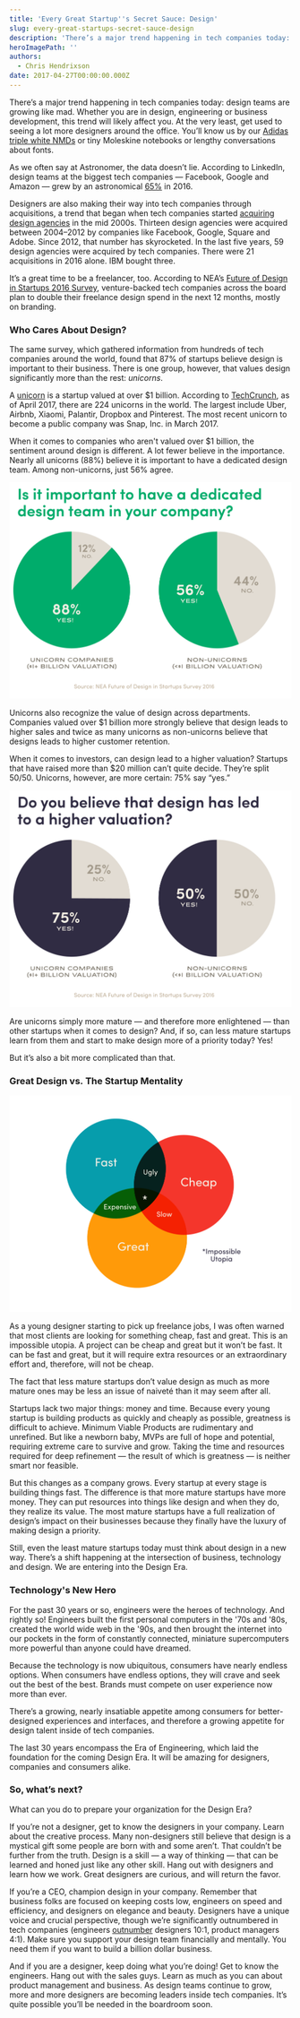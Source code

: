 ```yaml
---
title: 'Every Great Startup''s Secret Sauce: Design'
slug: every-great-startups-secret-sauce-design
description: 'There’s a major trend happening in tech companies today: design teams are growing like mad. And there''s a very good reason.'
heroImagePath: ''
authors:
  - Chris Hendrixson
date: 2017-04-27T00:00:00.000Z
---
```


There’s a major trend happening in tech companies today: design teams are growing like mad. Whether you are in design, engineering or business development, this trend will likely affect you. At the very least, get used to seeing a lot more designers around the office. You’ll know us by our [Adidas triple white NMDs](https://www.google.com/search?q=adidas+nmd+white&source=lnms&tbm=isch&sa=X&ved=0ahUKEwiR9ZaSqMPTAhUm4IMKHbLGAPkQ_AUICygC&biw=1280&bih=700&dpr=2#tbm=isch&q=adidas+triple+white+nmd) or tiny Moleskine notebooks or lengthy conversations about fonts.

As we often say at Astronomer, the data doesn’t lie. According to LinkedIn, design teams at the biggest tech companies — Facebook, Google and Amazon — grew by an astronomical [65%](https://designintechreport.wordpress.com/) in 2016.

Designers are also making their way into tech companies through acquisitions, a trend that began when tech companies started [acquiring design agencies](https://designintechreport.wordpress.com/) in the mid 2000s. Thirteen design agencies were acquired between 2004–2012 by companies like Facebook, Google, Square and Adobe. Since 2012, that number has skyrocketed. In the last five years, 59 design agencies were acquired by tech companies. There were 21 acquisitions in 2016 alone. IBM bought three.

It’s a great time to be a freelancer, too. According to NEA’s [Future of Design in Startups&nbsp;2016 Survey](https://www.futureof.design/), venture-backed tech companies across the board plan to double their freelance design spend in the next 12 months, mostly on branding.

### Who Cares About Design?&nbsp;

The same survey, which gathered information from hundreds of tech companies around the world, found that 87% of startups believe design is important to their business. There is one group, however, that values design significantly more than the rest: _unicorns_.

A [unicorn](https://en.wikipedia.org/wiki/Unicorn_(finance)) is a startup valued at over $1 billion. According to [TechCrunch](https://techcrunch.com/unicorn-leaderboard/), as of April 2017, there are 224 unicorns in the world. The largest include Uber, Airbnb, Xiaomi, Palantir, Dropbox and Pinterest. The most recent unicorn to become a public company was Snap, Inc. in March 2017.

When it comes to companies who aren't valued over $1 billion, the sentiment around design is different. A lot fewer believe in the importance. Nearly all unicorns (88%) believe it is important to have a dedicated design team. Among non-unicorns, just&nbsp;56% agree.

![designteamsA@2x.png](../assets/designteamsA@2x.png)

Unicorns also recognize the value of design across departments. Companies valued over $1 billion more strongly believe that design leads to higher sales and twice as many unicorns as non-unicorns believe that designs leads to higher customer retention.

When it comes to investors, can design lead to a higher valuation? Startups that have raised more than $20 million can’t quite decide. They’re split 50/50. Unicorns, however, are more certain: 75% say “yes.”

![valuationsA@2x.png](../assets/valuationsA@2x.png)

Are unicorns simply more mature — and therefore more enlightened — than other startups when it comes to design? And, if so, can less mature startups learn from them and start to make design more of a priority today? Yes!

But it’s also a bit more complicated than that.

### Great Design&nbsp;vs.&nbsp;The Startup Mentality

![triumvirateA@2x.png](../assets/triumvirateA@2x.png)

As a young designer starting to pick up freelance jobs, I was often warned that most clients are looking for something cheap, fast and great. This is an impossible utopia. A project can be cheap and great but it won’t be fast. It can be fast and great, but it will require extra resources or an extraordinary effort and, therefore, will not be cheap.

The fact that less mature startups don’t value design as much as more mature ones may be less an issue of naiveté than it may seem after all.

Startups lack two major things: money and time. Because every young startup is building products as quickly and cheaply as possible, greatness is difficult to achieve. Minimum Viable Products are rudimentary and unrefined. But like a newborn baby, MVPs are full of hope and potential, requiring extreme care to survive and grow. Taking the time and resources required for deep refinement — the result of which is greatness — is neither smart nor feasible.

But this changes as a company grows. Every startup at every stage is building things fast. The difference is that more mature startups have more money. They can put resources into things like design and when they do, they realize its value. The most mature startups have a full realization of design’s impact on their businesses because they finally have the luxury of making design a priority.

Still, even the least mature startups today must think about design in a new way. There’s a shift happening at the intersection of business, technology and design. We are entering into the Design Era.

### Technology's New Hero

For the past 30 years or so, engineers were the heroes of technology. And rightly so! Engineers built the first personal computers in the '70s and '80s, created the world wide web in the '90s, and then brought the internet&nbsp;into our pockets in the form of constantly connected, miniature supercomputers more powerful than anyone could have dreamed.

Because the technology is now ubiquitous, consumers have nearly endless options. When consumers have endless options, they will crave and seek out the best of the best. Brands must compete on user experience now more than ever.

There’s a growing, nearly insatiable appetite among consumers for better-designed experiences and interfaces, and therefore a growing appetite for design talent inside of tech companies.

The last 30 years encompass the Era of Engineering, which laid the foundation for the coming Design Era. It will be amazing for designers, companies and consumers alike.

### So, what’s next?

What can you do to prepare your organization for the Design Era?

If you’re not a designer, get to know the designers in your company. Learn about the creative process. Many non-designers still believe that design is a mystical gift&nbsp;some people are born with and some aren’t. That couldn’t be further from the truth. Design is a skill — a way of thinking — that can be learned and honed just like any other skill. Hang out with designers and learn how we work. Great designers are curious, and will return the favor.

If you’re a CEO, champion design in your company. Remember that business folks are focused on keeping costs low, engineers on speed and efficiency, and designers on elegance and beauty. Designers have a unique voice and crucial perspective, though we’re significantly outnumbered in tech companies (engineers [outnumber](https://daoy1b221nves.cloudfront.net/NEA_FOD_Survey_2016.pdf) designers 10:1, product managers 4:1). Make sure you support your design team financially and mentally. You need them if you want to build a billion dollar business.

And if you are a designer, keep doing what you’re doing! Get to know the engineers. Hang out with the sales guys. Learn as much as you can about product management and business. As design teams continue to grow, more and more designers are becoming leaders inside tech companies. It’s quite possible you’ll be needed in the boardroom soon.

